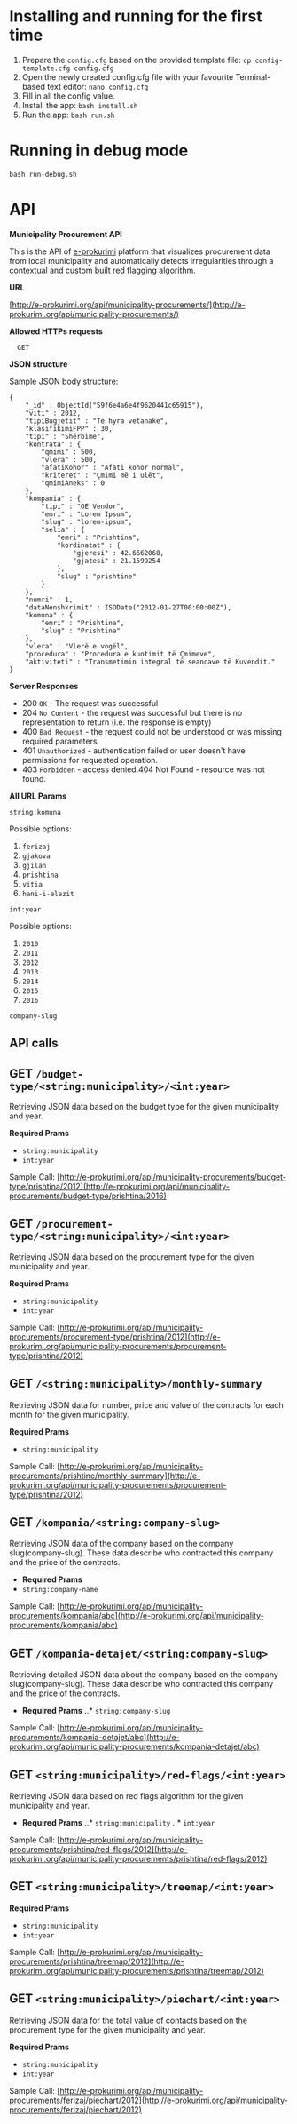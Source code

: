 # Installing and running for the first time
1. Prepare the `config.cfg` based on the provided template file: `cp config-template.cfg config.cfg`
2. Open the newly created config.cfg file with your favourite Terminal-based text editor: `nano config.cfg`
3. Fill in all the config value.
4. Install the app: `bash install.sh`
6. Run the app: `bash run.sh`

# Running in debug mode
`bash run-debug.sh`



# API
**Municipality Procurement API**

This is the API of [e-prokurimi](e-prokurimi.org) platform that visualizes procurement data from local municipality and automatically detects irregularities through a contextual and custom built red flagging algorithm.


**URL**

[http://e-prokurimi.org/api/municipality-procurements/](http://e-prokurimi.org/api/municipality-procurements/)


**Allowed HTTPs requests**
```
  GET
```


**JSON structure**

Sample JSON body structure:
```
{
	"_id" : ObjectId("59f6e4a6e4f9620441c65915"),
	"viti" : 2012,
	"tipiBugjetit" : "Të hyra vetanake",
	"klasifikimiFPP" : 30,
	"tipi" : "Shërbime",
	"kontrata" : {
		"qmimi" : 500,
		"vlera" : 500,
		"afatiKohor" : "Afati kohor normal",
		"kriteret" : "Çmimi më i ulët",
		"qmimiAneks" : 0
	},
	"kompania" : {
		"tipi" : "OE Vendor",
		"emri" : "Lorem Ipsum",
		"slug" : "lorem-ipsum",
		"selia" : {
			"emri" : "Prishtina",
			"kordinatat" : {
				"gjeresi" : 42.6662068,
				"gjatesi" : 21.1599254
			},
			"slug" : "prishtine"
		}
	},
	"numri" : 1,
	"dataNenshkrimit" : ISODate("2012-01-27T00:00:00Z"),
	"komuna" : {
		"emri" : "Prishtina",
		"slug" : "Prishtina"
	},
	"vlera" : "Vlerë e vogël",
	"procedura" : "Procedura e kuotimit të Çmimeve",
	"aktiviteti" : "Transmetimin integral të seancave të Kuvendit."
}
```


**Server Responses**

  * 200 `OK`  - The request was successful
  * 204 `No Content` - the request was successful but there is no 
 representation to return (i.e. the response is empty)
  * 400 `Bad Request` - the request could not be understood or was missing 
 required parameters.
  * 401 `Unauthorized` - authentication failed or user doesn't have 
 permissions for requested operation.
  * 403 `Forbidden` - access denied.404 Not Found - resource was not found.


**All URL Params**

```
string:komuna
```

Possible options:
1. `ferizaj`
2. `gjakova`
3. `gjilan`
4. `prishtina`
5. `vitia`
6. `hani-i-elezit`


```
int:year
``` 
Possible options:
1. `2010`
2. `2011`
3. `2012`
4. `2013`
5. `2014`
6. `2015`
7. `2016`


```
company-slug
```



## API calls


## GET `/budget-type/<string:municipality>/<int:year>`

Retrieving JSON data based on the budget type for the given municipality and year.


**Required Prams**
 * `string:municipality`
 * `int:year`

Sample Call:  [http://e-prokurimi.org/api/municipality-procurements/budget-type/prishtina/2012](http://e-prokurimi.org/api/municipality-procurements/budget-type/prishtina/2016)




## GET `/procurement-type/<string:municipality>/<int:year>`

Retrieving JSON data based on the procurement type for the given municipality and year.

**Required Prams**
* `string:municipality`
* `int:year`

Sample Call:  [http://e-prokurimi.org/api/municipality-procurements/procurement-type/prishtina/2012](http://e-prokurimi.org/api/municipality-procurements/procurement-type/prishtina/2012)





## GET `/<string:municipality>/monthly-summary`

Retrieving JSON data for number, price and value of the contracts for each month for the given municipality.

**Required Prams**
 * `string:municipality`

Sample Call:  [http://e-prokurimi.org/api/municipality-procurements/prishtine/monthly-summary](http://e-prokurimi.org/api/municipality-procurements/procurement-type/prishtina/2012)



## GET `/kompania/<string:company-slug>`

Retrieving JSON data of the company based on the company slug(company-slug). These data describe who contracted this company and the price of the contracts.

* **Required Prams**
* `string:company-name`

Sample Call: [http://e-prokurimi.org/api/municipality-procurements/kompania/abc](http://e-prokurimi.org/api/municipality-procurements/kompania/abc)




## GET `/kompania-detajet/<string:company-slug>`

Retrieving detailed JSON data about the company based on the company slug(company-slug). These data describe who contracted this company and the price of the contracts.

* **Required Prams**
..* `string:company-slug`

Sample Call: [http://e-prokurimi.org/api/municipality-procurements/kompania-detajet/abc](http://e-prokurimi.org/api/municipality-procurements/kompania-detajet/abc)





## GET `<string:municipality>/red-flags/<int:year>`

Retrieving JSON data based on red flags algorithm for the given municipality and year.

* **Required Prams**
..* `string:municipality`
..* `int:year`

Sample Call: [http://e-prokurimi.org/api/municipality-procurements/prishtina/red-flags/2012](http://e-prokurimi.org/api/municipality-procurements/prishtina/red-flags/2012)




## GET `<string:municipality>/treemap/<int:year>`

**Required Prams**
 * `string:municipality`
 * `int:year`

Sample Call: [http://e-prokurimi.org/api/municipality-procurements/prishtina/treemap/2012](http://e-prokurimi.org/api/municipality-procurements/prishtina/treemap/2012)




## GET `<string:municipality>/piechart/<int:year>`

Retrieving JSON data for the total value of contacts based on the procurement type for the given municipality and year.

**Required Prams**
 * `string:municipality`
 * `int:year`

Sample Call: [http://e-prokurimi.org/api/municipality-procurements/ferizaj/piechart/2012](http://e-prokurimi.org/api/municipality-procurements/ferizaj/piechart/2012)
